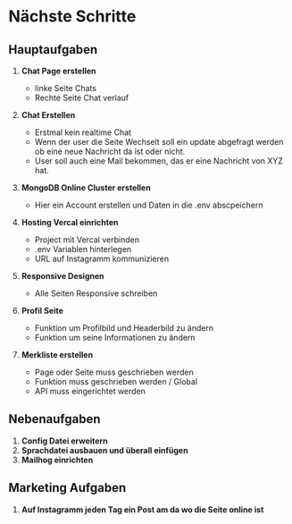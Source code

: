 # Nächste Schritte

## Hauptaufgaben

1. **Chat Page erstellen**

   - linke Seite Chats
   - Rechte Seite Chat verlauf

2. **Chat Erstellen**

   - Erstmal kein realtime Chat
   - Wenn der user die Seite Wechselt soll ein update abgefragt werden ob eine neue Nachricht da ist oder nicht.
   - User soll auch eine Mail bekommen, das er eine Nachricht von XYZ hat.

3. **MongoDB Online Cluster erstellen**

   - Hier ein Account erstellen und Daten in die .env abscpeichern

4. **Hosting Vercal einrichten**

   - Project mit Vercal verbinden
   - .env Variablen hinterlegen
   - URL auf Instagramm kommunizieren

5. **Responsive Designen**

   - Alle Seiten Responsive schreiben

6. **Profil Seite**

   - Funktion um Profilbild und Headerbild zu ändern
   - Funktion um seine Informationen zu ändern

7. **Merkliste erstellen**

   - Page oder Seite muss geschrieben werden
   - Funktion muss geschrieben werden / Global
   - API muss eingerichtet werden

## Nebenaufgaben

1. **Config Datei erweitern**
2. **Sprachdatei ausbauen und überall einfügen**
3. **Mailhog einrichten**

## Marketing Aufgaben

1. **Auf Instagramm jeden Tag ein Post am da wo die Seite online ist**
